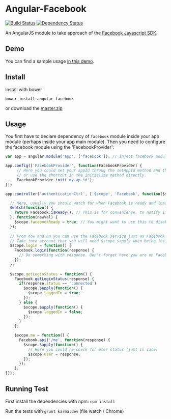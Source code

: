 Angular-Facebook
==================

[![Build Status](https://travis-ci.org/Ciul/angular-facebook.png)](https://travis-ci.org/Ciul/angular-facebook) 
[![Dependency Status](https://david-dm.org/Ciul/angular-facebook.png)](https://david-dm.org/Ciul/angular-facebook) 

An AngularJS module to take approach of the [Facebook Javascript SDK](https://developers.facebook.com/docs/reference/javascript/).

## Demo

You can find a sample usage [in this demo](http://plnkr.co/edit/dDAmvdCibv46ULfgKCd3?p=preview).

## Install

install with bower

    bower install angular-facebook

or download the [master.zip](https://github.com/Ciul/angular-facebook/archive/master.zip)

## Usage

You first have to declare dependency of ```facebook``` module inside your app module (perhaps inside your app main module).
Then you need to configure the facebook module using the 'FacebookProvider':

```javascript
var app = angular.module('app', ['facebook']); // inject facebook module

app.config(['FacebookProvider', function(FacebookProvider) {
     // Here you could set your appId throug the setAppId method and then initialize
     // or use the shortcut in the initialize method directly.
     FacebookProvider.init('my-ap-id');
}])

app.controller('authenticationCtrl', ['$scope', 'Facebook', function($scope, Facebook) {

  // Here, usually you should watch for when Facebook is ready and loaded
  $watch(function() {
    return Facebook.isReady(); // This is for convenience, to notify if Facebook is loaded and ready to go.
  }, function(newVal) {
    $scope.facebookReady = true; // You might want to use this to disable/show/hide buttons and else
  });
  
  // From now and on you can use the Facebook service just as Facebook api says
  // Take into account that you will need $scope.$apply when being inside Facebook functions scope and not angular
  $scope.login = function() {
    Facebook.login(function(response) {
      // Do something with response. Don't forget here you are on Facebook scope so use $scope.$apply
    });
  };
  
  $scope.getLoginStatus = function() {
    Facebook.getLoginStatus(response) {
      if(response.status == 'connected')
        $scope.$apply(function() {
          $scope.loggedIn = true;
        });
      } else {
        $scope.$apply(function() {
          $scope.loggedIn = false;
        });
      }
    };

    $scope.me = function() {
      Facebook.api('/me', function(response) {
        $scope.$apply(function() {
          // Here you could re-check for user status (just in case)
          $scope.user = response;
        });
      });
    };
}]);
```

## Running Test

First install the dependencies with npm: `npm install`

Run the tests with `grunt karma:dev` (file watch / Chrome)